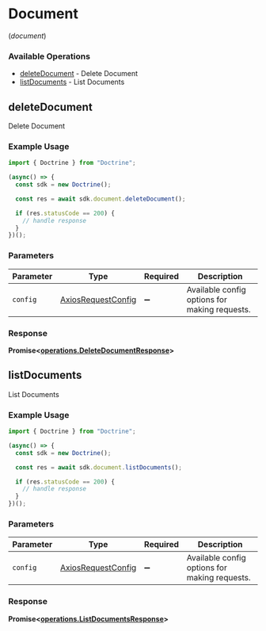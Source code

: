 # Document
(*document*)

### Available Operations

* [deleteDocument](#deletedocument) - Delete Document
* [listDocuments](#listdocuments) - List Documents

## deleteDocument

Delete Document

### Example Usage

```typescript
import { Doctrine } from "Doctrine";

(async() => {
  const sdk = new Doctrine();

  const res = await sdk.document.deleteDocument();

  if (res.statusCode == 200) {
    // handle response
  }
})();
```

### Parameters

| Parameter                                                    | Type                                                         | Required                                                     | Description                                                  |
| ------------------------------------------------------------ | ------------------------------------------------------------ | ------------------------------------------------------------ | ------------------------------------------------------------ |
| `config`                                                     | [AxiosRequestConfig](https://axios-http.com/docs/req_config) | :heavy_minus_sign:                                           | Available config options for making requests.                |


### Response

**Promise<[operations.DeleteDocumentResponse](../../models/operations/deletedocumentresponse.md)>**


## listDocuments

List Documents

### Example Usage

```typescript
import { Doctrine } from "Doctrine";

(async() => {
  const sdk = new Doctrine();

  const res = await sdk.document.listDocuments();

  if (res.statusCode == 200) {
    // handle response
  }
})();
```

### Parameters

| Parameter                                                    | Type                                                         | Required                                                     | Description                                                  |
| ------------------------------------------------------------ | ------------------------------------------------------------ | ------------------------------------------------------------ | ------------------------------------------------------------ |
| `config`                                                     | [AxiosRequestConfig](https://axios-http.com/docs/req_config) | :heavy_minus_sign:                                           | Available config options for making requests.                |


### Response

**Promise<[operations.ListDocumentsResponse](../../models/operations/listdocumentsresponse.md)>**

